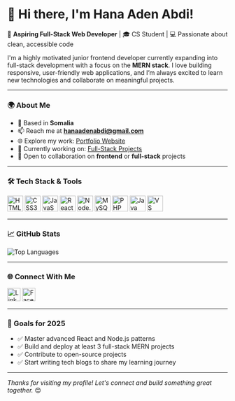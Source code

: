 # 👋 Hi there, I'm Hana Aden Abdi!

🚀 **Aspiring Full-Stack Web Developer** | 🎓 CS Student | 💻 Passionate about clean, accessible code

I'm a highly motivated junior frontend developer currently expanding into full-stack development with a focus on the **MERN stack**. I love building responsive, user-friendly web applications, and I’m always excited to learn new technologies and collaborate on meaningful projects.

---

### 🌍 About Me

- 📍 Based in **Somalia**
- 📫 Reach me at **[hanaadenabdi@gmail.com](mailto:hanaadenabdi@gmail.com)**
- 🌐 Explore my work: [Portfolio Website](http://sites.google.com/view/hanaaden)
- 💼 Currently working on: [Full-Stack Projects](https://hanaaden.github.io/Hangman-game/)
- 🤝 Open to collaboration on **frontend** or **full-stack** projects

---

### 🛠️ Tech Stack & Tools

<p align="left">
  <img src="https://raw.githubusercontent.com/danielcranney/readme-generator/main/public/icons/skills/html5-colored.svg" width="36" alt="HTML5" />
  <img src="https://raw.githubusercontent.com/danielcranney/readme-generator/main/public/icons/skills/css3-colored.svg" width="36" alt="CSS3" />
  <img src="https://raw.githubusercontent.com/danielcranney/readme-generator/main/public/icons/skills/javascript-colored.svg" width="36" alt="JavaScript" />
  <img src="https://raw.githubusercontent.com/danielcranney/readme-generator/main/public/icons/skills/react-colored.svg" width="36" alt="React" />
  <img src="https://raw.githubusercontent.com/danielcranney/readme-generator/main/public/icons/skills/nodejs-colored.svg" width="36" alt="Node.js" />
  <img src="https://raw.githubusercontent.com/danielcranney/readme-generator/main/public/icons/skills/mysql-colored.svg" width="36" alt="MySQL" />
  <img src="https://raw.githubusercontent.com/danielcranney/readme-generator/main/public/icons/skills/php-colored.svg" width="36" alt="PHP" />
  <img src="https://raw.githubusercontent.com/danielcranney/readme-generator/main/public/icons/skills/java-colored.svg" width="36" alt="Java" />
  <img src="https://raw.githubusercontent.com/danielcranney/readme-generator/main/public/icons/skills/visualstudiocode.svg" width="36" alt="VS Code" />
</p>

---

### 📈 GitHub Stats

<p align="left">
  <img src="https://github-readme-stats.vercel.app/api/top-langs?username=hanaaden&show_icons=true&locale=en&layout=compact" alt="Top Languages" />
</p>

---

### 🌐 Connect With Me

<p align="left">
  <a href="https://www.linkedin.com/in/hanaaden" target="_blank"><img src="https://raw.githubusercontent.com/rahuldkjain/github-profile-readme-generator/master/src/images/icons/Social/linked-in-alt.svg" alt="LinkedIn" height="30" /></a>
  <a href="https://www.facebook.com/profile.php?id=61565161700526" target="_blank"><img src="https://raw.githubusercontent.com/rahuldkjain/github-profile-readme-generator/master/src/images/icons/Social/facebook.svg" alt="Facebook" height="30" /></a>
</p>

---

### 🎯 Goals for 2025

- ✅ Master advanced React and Node.js patterns
- ✅ Build and deploy at least 3 full-stack MERN projects
- ✅ Contribute to open-source projects
- ✅ Start writing tech blogs to share my learning journey

---

_Thanks for visiting my profile! Let's connect and build something great together._ 😊

